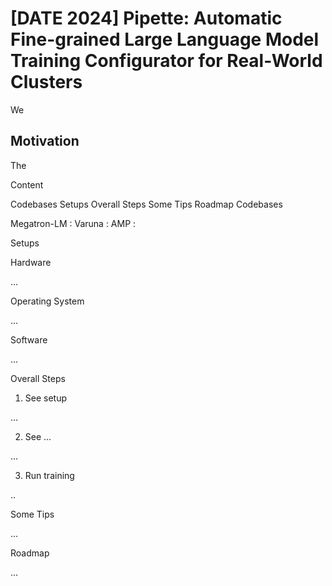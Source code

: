 # [DATE 2024] Pipette: Automatic Fine-grained Large Language Model Training Configurator for Real-World Clusters

We 

## Motivation

The 

Content

Codebases
Setups
Overall Steps
Some Tips
Roadmap
Codebases

Megatron-LM :
Varuna :
AMP : 

Setups

Hardware

...

Operating System

...

Software

...

Overall Steps

1. See setup

...

2. See ...

...

3. Run training

..

Some Tips

...

Roadmap

...
